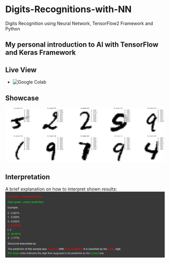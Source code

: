 # Digits-Recognitions-with-NN
Digits Recognition using Neural Network, TensorFlow2 Framework and Python

## My personal introduction to AI with TensorFlow and Keras Framework

## Live View
- ![Google Colab](https://colab.research.google.com/github/TheYoungBeast/Digits-Recognitions-with-NN/blob/main/Digits_Recognition_NN.ipynb)

## Showcase
![alt text](/example-test-results/example1.PNG)

## Interpretation
A brief explanation on how to interpret shown results:
![alt text](/example-test-results/interpretation.png)
